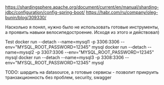 https://shardingsphere.apache.org/document/current/en/manual/sharding-jdbc/configuration/config-spring-boot/
https://habr.com/ru/company/oleg-bunin/blog/309330/

Насколько я понял, нужно было не использовать готовые инструменты, а проявить навыки велосипедостроение. Исходя из этого и действовал)

Test
docker run --detach --name=mysql1 -p 3306:3306  --env="MYSQL_ROOT_PASSWORD=12345" mysql
docker run --detach --name=mysql2 -p 3307:3306  --env="MYSQL_ROOT_PASSWORD=12345" mysql
docker run --detach --name=mysql3 -p 3308:3306  --env="MYSQL_ROOT_PASSWORD=12345" mysql


TODO:
шардить на datasource, а готовые сервисы - позволит прикруить транзакционность без проблем,
security,
swagger
